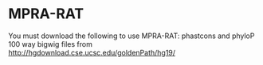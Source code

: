 # MPRA-RAT
You must download the following to use MPRA-RAT:
  phastcons and phyloP 100 way bigwig files from http://hgdownload.cse.ucsc.edu/goldenPath/hg19/
